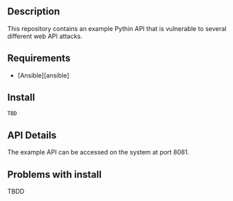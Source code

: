 ## Description

This repository contains an example Pythin API that is vulnerable to several different web API attacks.

## Requirements

* [Ansible][ansible]

## Install

```
TBD
```

## API Details

The example API can be accessed on the system at port 8081.

## Problems with install

TBDD
